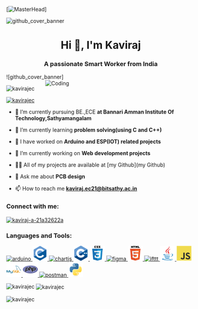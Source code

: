 [![MasterHead](https://www.google.com/imgres?imgurl=https%3A%2F%2Fcamo.githubusercontent.com%2Fba9f3bd30647e352a3f5e1e45eb45c6ec7bad6155cd16aaedf4a426738da0ca5%2F68747470733a2f2f696e646f616e616c79746963612e636f6d2f7374617469632f696d616765732f62616e6e6572722e676966&tbnid=M2smYocOcR_iGM&vet=10CAIQxiAoAGoXChMI2KWburTA_gIVAAAAAB0AAAAAEAg..i&imgrefurl=https%3A%2F%2Fgithub.com%2FParikshit001&docid=pARMKOBr7ffksM&w=1900&h=684&itg=1&q=animated%20banner%20gif%20for%20github&ved=0CAIQxiAoAGoXChMI2KWburTA_gIVAAAAAB0AAAAAEAg#imgrc=M2smYocOcR_iGM&imgdii=TkI7gQ7Q4UqbWM)]

![github_cover_banner](https://user-images.githubusercontent.com/78341798/223527784-087b398b-23d0-491f-b287-4bfbd2588bca.gif)
<h1 align="center">Hi 👋, I'm Kaviraj </h1> 
<h3 align="center">A passionate Smart Worker from India</h3>
![github_cover_banner]<img align="right" alt="Coding" width="400" src="https://giphy.com/gifs/dommespace-domme-space-programador-qgquggac3pfv687qppc" />


<p align="left"> <img src="https://komarev.com/ghpvc/?username=kavirajec&label=Profile%20views&color=0e75b6&style=flat" alt="kavirajec" /> </p>

<p align="left"> <a href="https://github.com/ryo-ma/github-profile-trophy"><img src="https://github-profile-trophy.vercel.app/?username=kavirajec" alt="kavirajec" /></a> </p>

- 🔭 I’m currently pursuing BE.,ECE **at Bannari Amman Institute Of Technology,Sathyamangalam**

- 🌱 I’m currently learning **problem solving(using C and C++)**

- 👯 I have worked on **Arduino and ESP(IOT) related projects**

- 🤝 I’m currently working on **Web development projects**

- 👨‍💻 All of my projects are available at [my Github](my Github)

- 💬 Ask me about **PCB design**

- 📫 How to reach me **kaviraj.ec21@bitsathy.ac.in**

<h3 align="left">Connect with me:</h3>
<p align="left">
<a href="https://linkedin.com/in/kaviraj-a-21a32622a" target="blank"><img align="center" src="https://raw.githubusercontent.com/rahuldkjain/github-profile-readme-generator/master/src/images/icons/Social/linked-in-alt.svg" alt="kaviraj-a-21a32622a" height="30" width="40" /></a>
</p>

<h3 align="left">Languages and Tools:</h3>
<p align="left"> <a href="https://www.arduino.cc/" target="_blank" rel="noreferrer"> <img src="https://cdn.worldvectorlogo.com/logos/arduino-1.svg" alt="arduino" width="40" height="40"/> </a> <a href="https://www.cprogramming.com/" target="_blank" rel="noreferrer"> <img src="https://raw.githubusercontent.com/devicons/devicon/master/icons/c/c-original.svg" alt="c" width="40" height="40"/> </a> <a href="https://www.chartjs.org" target="_blank" rel="noreferrer"> <img src="https://www.chartjs.org/media/logo-title.svg" alt="chartjs" width="40" height="40"/> </a> <a href="https://www.w3schools.com/cpp/" target="_blank" rel="noreferrer"> <img src="https://raw.githubusercontent.com/devicons/devicon/master/icons/cplusplus/cplusplus-original.svg" alt="cplusplus" width="40" height="40"/> </a> <a href="https://www.w3schools.com/css/" target="_blank" rel="noreferrer"> <img src="https://raw.githubusercontent.com/devicons/devicon/master/icons/css3/css3-original-wordmark.svg" alt="css3" width="40" height="40"/> </a> <a href="https://www.figma.com/" target="_blank" rel="noreferrer"> <img src="https://www.vectorlogo.zone/logos/figma/figma-icon.svg" alt="figma" width="40" height="40"/> </a> <a href="https://www.w3.org/html/" target="_blank" rel="noreferrer"> <img src="https://raw.githubusercontent.com/devicons/devicon/master/icons/html5/html5-original-wordmark.svg" alt="html5" width="40" height="40"/> </a> <a href="https://ifttt.com/" target="_blank" rel="noreferrer"> <img src="https://www.vectorlogo.zone/logos/ifttt/ifttt-ar21.svg" alt="ifttt" width="40" height="40"/> </a> <a href="https://www.java.com" target="_blank" rel="noreferrer"> <img src="https://raw.githubusercontent.com/devicons/devicon/master/icons/java/java-original.svg" alt="java" width="40" height="40"/> </a> <a href="https://developer.mozilla.org/en-US/docs/Web/JavaScript" target="_blank" rel="noreferrer"> <img src="https://raw.githubusercontent.com/devicons/devicon/master/icons/javascript/javascript-original.svg" alt="javascript" width="40" height="40"/> </a> <a href="https://www.mysql.com/" target="_blank" rel="noreferrer"> <img src="https://raw.githubusercontent.com/devicons/devicon/master/icons/mysql/mysql-original-wordmark.svg" alt="mysql" width="40" height="40"/> </a> <a href="https://www.php.net" target="_blank" rel="noreferrer"> <img src="https://raw.githubusercontent.com/devicons/devicon/master/icons/php/php-original.svg" alt="php" width="40" height="40"/> </a> <a href="https://postman.com" target="_blank" rel="noreferrer"> <img src="https://www.vectorlogo.zone/logos/getpostman/getpostman-icon.svg" alt="postman" width="40" height="40"/> </a> <a href="https://www.python.org" target="_blank" rel="noreferrer"> <img src="https://raw.githubusercontent.com/devicons/devicon/master/icons/python/python-original.svg" alt="python" width="40" height="40"/> </a> </p>

<p><img align="left" src="https://github-readme-stats.vercel.app/api/top-langs?username=kavirajec&show_icons=true&locale=en&layout=compact" alt="kavirajec" /></p>

<p>&nbsp;<img align="center" src="https://github-readme-stats.vercel.app/api?username=kavirajec&show_icons=true&locale=en" alt="kavirajec" /></p>

<p><img align="center" src="https://github-readme-streak-stats.herokuapp.com/?user=kavirajec&" alt="kavirajec" /></p>
